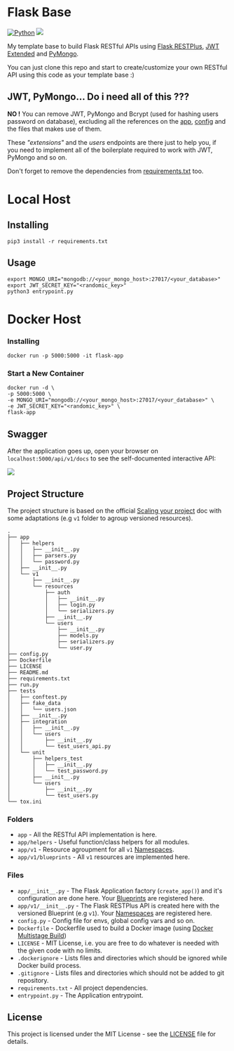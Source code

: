 # Flask Base
[![Python](https://img.shields.io/badge/python-3.8--slim-blue.svg)]() [![](https://img.shields.io/badge/flask--restplus-0.13.0-red.svg)]() 

My template base to build Flask RESTful APIs using [Flask RESTPlus](https://flask-restplus.readthedocs.io/en/stable/index.html), [JWT Extended](https://flask-jwt-extended.readthedocs.io/en/latest/) and [PyMongo](https://flask-pymongo.readthedocs.io/en/latest/).

You can just clone this repo and start to create/customize your own RESTful API using this code as your template base :)

## JWT, PyMongo... Do i need all of this ???

__NO !__ You can remove JWT, PyMongo and Bcrypt (used for hashing users password on database), excluding all the references on the [app](app/__init__.py), [config](config.py) and the files that makes use of them.

These _"extensions"_ and the _users_ endpoints are there just to help you, if you need to implement all of the boilerplate required to work with JWT, PyMongo and so on.

Don't forget to remove the dependencies from [requirements.txt](requirements.txt) too.

# Local Host

## Installing

```
pip3 install -r requirements.txt
```

## Usage

```
export MONGO_URI="mongodb://<your_mongo_host>:27017/<your_database>"
export JWT_SECRET_KEY="<randomic_key>"
python3 entrypoint.py
```

# Docker Host


### Installing

```
docker run -p 5000:5000 -it flask-app   
```

### Start a New Container

```
docker run -d \
-p 5000:5000 \
-e MONGO_URI="mongodb://<your_mongo_host>:27017/<your_database>" \
-e JWT_SECRET_KEY="<randomic_key>" \
flask-app
```

## Swagger

After the application goes up, open your browser on `localhost:5000/api/v1/docs` to see the self-documented interactive API:

![](/imgs/swagger.png)


## Project Structure

The project structure is based on the official [Scaling your project](https://flask-restplus.readthedocs.io/en/stable/scaling.html#multiple-apis-with-reusable-namespaces) doc with some adaptations (e.g `v1` folder to agroup versioned resources).


```
.
├── app
│   ├── helpers
│   │   ├── __init__.py
│   │   ├── parsers.py
│   │   └── password.py
│   ├── __init__.py
│   └── v1
│       ├── __init__.py
│       └── resources
│           ├── auth
│           │   ├── __init__.py
│           │   ├── login.py
│           │   └── serializers.py
│           ├── __init__.py
│           └── users
│               ├── __init__.py
│               ├── models.py
│               ├── serializers.py
│               └── user.py
├── config.py
├── Dockerfile
├── LICENSE
├── README.md
├── requirements.txt
├── run.py
├── tests
│   ├── conftest.py
│   ├── fake_data
│   │   └── users.json
│   ├── __init__.py
│   ├── integration
│   │   ├── __init__.py
│   │   └── users
│   │       ├── __init__.py
│   │       └── test_users_api.py
│   └── unit
│       ├── helpers_test
│       │   ├── __init__.py
│       │   └── test_password.py
│       ├── __init__.py
│       └── users
│           ├── __init__.py
│           └── test_users.py
└── tox.ini

```

### Folders

* `app` - All the RESTful API implementation is here.
* `app/helpers` - Useful function/class helpers for all modules.
* `app/v1` - Resource agroupment for all `v1` [Namespaces](https://flask-restplus.readthedocs.io/en/stable/scaling.html#multiple-namespaces).
* `app/v1/blueprints` - All `v1` resources are implemented here.


### Files

* `app/__init__.py` - The Flask Application factory (`create_app()`) and it's configuration are done here. Your [Blueprints](https://flask-restplus.readthedocs.io/en/stable/scaling.html#use-with-blueprints) are registered here.
* `app/v1/__init__.py` - The Flask RESTPlus API is created here with the versioned Blueprint (e.g `v1`). Your [Namespaces](https://flask-restplus.readthedocs.io/en/stable/scaling.html#multiple-namespaces) are registered here.
* `config.py` - Config file for envs, global config vars and so on.
* `Dockerfile` - Dockerfile used to build a Docker image (using [Docker Multistage Build](https://docs.docker.com/develop/develop-images/multistage-build/))
* `LICENSE` - MIT License, i.e. you are free to do whatever is needed with the given code with no limits.
* `.dockerignore` - Lists files and directories which should be ignored while Docker build process.
* `.gitignore` - Lists files and directories which should not be added to git repository.
* `requirements.txt` - All project dependencies.
* `entrypoint.py` - The Application entrypoint.

## License

This project is licensed under the MIT License - see the [LICENSE](LICENSE) file for details.
